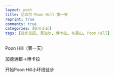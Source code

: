 ```yaml
---
layout: post
title: 尼泊尔-Poon Hill-第一天
reprint: true
comments: true
categories: [徒步走起]
tags: [徒步走起, 尼泊尔, 博卡拉, 布恩山, Poon Hill]
---
```


Poon Hill（第一天）

加德满都->博卡拉

开始Poon Hill小环线徒步


<script>
    photos=[
        ["/images/2017-10-01/DSC08492.jpg", "加德满都搭乘小飞机", "75%"],
        ["/images/2017-10-01/DSC08501.jpg", "", "75%"],
        ["/images/2017-10-01/DSC08504.jpg", "飞抵博卡拉", "75%"],

        ["/images/2017-10-02/DSC08511.jpg", "", "75%"],
        ["/images/2017-10-02/DSC08512.jpg", "客栈窗外，可见雪山", "75%"],
        ["/images/2017-10-02/DSC08513.jpg", "", "75%"],
        ["/images/2017-10-02/DSC08522.jpg", "出发，徒步走起", "75%"],
        ["/images/2017-10-02/DSC08525.jpg", "", "75%"],
        ["/images/2017-10-02/DSC08542.jpg", "", "75%"],
        ["/images/2017-10-02/DSC08559.jpg", "从这里开始喽", "75%"],
        ["/images/2017-10-02/DSC08561.jpg", "", "75%"],
        ["/images/2017-10-02/DSC08569.jpg", "", "75%"],
        ["/images/2017-10-02/DSC08572.jpg", "", "75%"],
        ["/images/2017-10-02/DSC08576.jpg", "Have a nice Journey", "75%"],
        ["/images/2017-10-02/DSC08581.jpg", "", "75%"],
        ["/images/2017-10-02/DSC08583.jpg", "两只吃草的小羊羔", "75%"],
        ["/images/2017-10-02/DSC08584.jpg", "", "75%"],
        ["/images/2017-10-02/DSC08588.jpg", "", "75%"],
        ["/images/2017-10-02/DSC08589.jpg", "", "75%"],
        ["/images/2017-10-02/DSC08597.jpg", "", "75%"],
        ["/images/2017-10-02/DSC08599.jpg", "峭壁红叶", "75%"],
        ["/images/2017-10-02/DSC08600.jpg", "", "75%"],
        ["/images/2017-10-02/DSC08606.jpg", "", "75%"],
        ["/images/2017-10-02/DSC08622.jpg", "", "75%"],
        ["/images/2017-10-02/DSC08624.jpg", "", "75%"],
        ["/images/2017-10-02/DSC08625.jpg", "抵达客栈", "75%"],
        ["/images/2017-10-02/DSC08628.jpg", "", "75%"],
        ["/images/2017-10-02/DSC08629.jpg", "", "75%"],
    ];
    for (var i=0; i<photos.length; i++)
    {
        document.write("<figure><a href=\"" + photos[i][0] + "\" target=\"_blank\">")
        document.write("<img src=\"" + photos[i][0] + "\" alt=\"" + photos[i][1] + "\" width=\"" + photos[i][2] + "\">")
        document.write("</a></figure>")

        if (photos[i].length > 3)
            document.write(photos[i][3] + "<br><br>")
        else if (photos[i][1].length > 0)
            document.write(photos[i][1] + "<br><br>")
        else
            document.write("<br>")
    }
</script>

